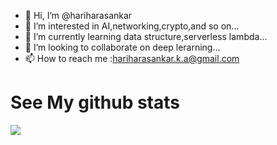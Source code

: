 - 👋 Hi, I’m @hariharasankar
- 👀 I’m interested in AI,networking,crypto,and so on...
- 🌱 I’m currently learning data structure,serverless lambda...
- 💞️ I’m looking to collaborate on deep lerarning...
- 📫 How to reach me  :hariharasankar.k.a@gmail.com
# See My github stats
<img align="center" src="https://github-readme-stats.vercel.app/api?username=harisankar01&show_icons=true"/> 

<!---
harisankar01/harisankar01 is a ✨ special ✨ repository because its `README.md` (this file) appears on your GitHub profile.
You can click the Preview link to take a look at your changes.
--->
